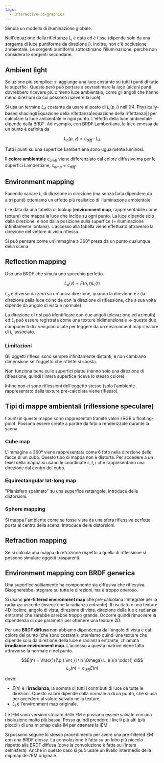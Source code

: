 ```yaml
---
tags: 
  - interactive-3d-graphics
---
```


Simula un modello di illuminazione globale.

Nell'equazione della riflettanza $L_i$ è data ed è fissa (dipende solo da una sorgente di luce puntiforme da direzione $l$). Inoltre, non c'è occlusione ambientale.
Le sorgenti puntiformi sottostimano l'illuminazione, perché non considera le sorgenti secondarie.

## Ambient light

Soluzione più semplice: si aggiunge una luce costante su tutti i punti di tutte le superfici. Questo però può portare a sovrastimare la luce (alcuni punti dovrebbero ricevere più o meno luce ambientale, come gli angoli che hanno meno direzioni da cui possono ricevere la luce).

Si usa un termine $L_A$ costante da usare al posto di $L_i(p, l)$ nell'[[4. Physically-based shading#Equazione della riflettanza|equazione della riflettanza]] per calcolare la luce ambientale in ogni punto. 
L'effetto della luce ambientale dipende dalla BRDF. Ad esempio, con BRDF Lambertiana, la luce emessa da un punto è definita da 

$$L_o(p,v) = c_{diff} \cdot L_A$$

Tutti i punti su una superfice Lambertiana sono ugualmente luminosi.

Il **colore ambientale** $c_{amb}$ viene differenziato dal colore diffusivo ma per le superfici Lambertiane, $c_{amb} = c_{diff}$.

## Environment mapping

Facendo variare $L_i$ di direzione in direzione (ma senza farla dipendere da altri punti) otteniamo un effetto più realistico di illuminazione ambientale. 

$L_i$ è data da una tabella di lookup (**environment map**, rappresentabile come texture) che mappa la luce che incide su ogni punto. La luce dipende solo dalla direzione, e non dalla posizione sulla superfice (= illuminazione infinitamente lontana). L'accesso alla tabella viene effettuato attraverso la direzione del vettore di vista riflesso.

Si può pensare come un'immagine a 360° presa da un punto qualunque della scena

## Reflection mapping

Uso una BRDF che simula uno specchio perfetto.

$$L_o(v) = F(n, r) L_i(r)$$

$L_o$ è diverso da zero su un'unica direzione, quando la direzione è $r$ (la direzione della luce coincide con la direzione di riflessione, che a sua volta dipende da angolo di vista e normale).

La direzione di $r$ si può identificare con due angoli (elevazione ed azimuth) ed $L_i$ può essere registrata come una texture bidimensionale $\Rightarrow$ queste due componenti di $r$ vengono usate per leggere da un environment map il valore di $L_i$ associato.

### Limitazioni

Gli oggetti riflessi sono sempre infinitamente distanti, e non cambiano dimensione se l'oggetto che riflette si sposta.

Non funziona bene sulle superfici piatte (hanno solo una direzione di riflessione, quindi l'intera superfice riceve lo stesso colore).

Infine non ci sono riflessioni dell'oggetto stesso (solo l'ambiente rappresentato dalla texture pre-calcolata viene riflesso).

## Tipi di mappe ambientali (riflessione speculare)

I punti in queste mappe sono rappresentati tramite valori sRGB o floating-point. Possono essere create a partire da foto o renderizzate durante la scena.

### Cube map
L'immagine a 360° viene rappresentata come 6 foto nella direzione delle facce di un cubo. Questo tipo di mappa non è distorta. Per accedere a un texel della mappa si usano le coordinate $s,t,r$ che rappresentano una direzione dal centro del cubo.

### Equirectangular lat-long map
"Planisfero spalmato" su una superfice rettangole, introduce delle distorsioni.

### Sphere mapping
Si mappa l'ambiente come se fosse vista da una sfera riflessiva perfetta posta al centro della scena. Introduce delle distorsioni.

## Refraction mapping

Se si calcola una mappa di refrazione rispetto a quella di riflessione si possono simulare oggetti trasparenti.

## Environment mapping con BRDF generica

Una superfice solitamente ha componente sia diffusiva che riflessiva. Bisognerebbe integrare su tutte le direzioni, ma è troppo oneroso. 

Si usano **pre-filtered environment map** che pre-calcolano l'integrale per la radianza uscente (invece che la radianza entrante). Il risultato è una texture 4D (colore, angolo di vista, direzione di vista, direzione della lue e radianza entrante) che sarebbe sarebbe troppo grande.
Occorre quindi rimuovere la dipendenza di due parametri per ottenere una texture 2D.

Per una **BRDF diffusa** non abbiamo dipendenza dall'angolo di vista e dal colore del punto (che sono costanti): otteniamo quindi una texture che dipende solo da direzione della luce e radianza entrante, chiamata **irradiance environment map**. L'accesso a questa matrice viene fatto attraverso la normale $n$ nel punto.

$$E(n) = \frac{1}{\pi} \int_{l \in \Omega} L_i(l)(n \cdot l) dl$$
$$L_o(n) = c_{diff} E(n)$$

dove:
- $E(n)$ è l'**irradianza**, la somma di tutti i contributi di luce da tutte le direzioni. Questo valore dipende dalla normale $n$ di un punto, che si usa per accedere al valore salvato nella texture.
- $L_i$ è l'environment map originale.

Le IEM sono versioni sfocate delle EM e possono essere salvate con una risoluzione molto più bassa. Posso quindi prendere i livelli più alti (più piccoli) di una mipmap della IM per ottenere la IEM.

Si possono seguire lo stesso procedimento per avere una pre-filtered EM con una BRDF glossy. La convoluzione è fatta su un lobo più piccolo rispetto alla BRDF diffusa (dove la convoluzione è fatta sull'intera semisfera). Anche in questo caso si può usare un livello intermedio della mipmap dell'EM originale.